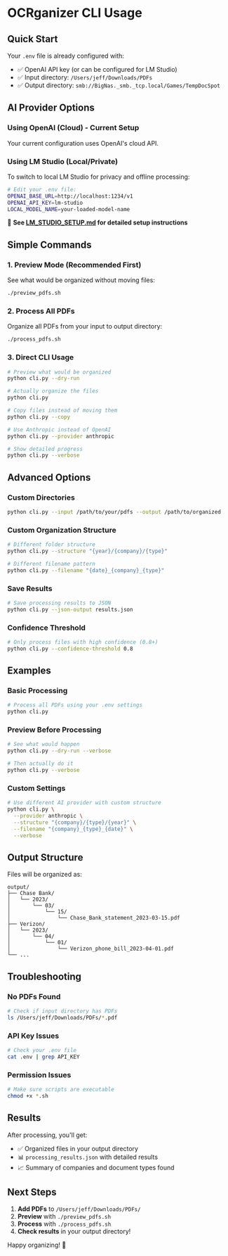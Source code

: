 # OCRganizer CLI Usage

## Quick Start

Your `.env` file is already configured with:
- ✅ OpenAI API key (or can be configured for LM Studio)
- ✅ Input directory: `/Users/jeff/Downloads/PDFs`
- ✅ Output directory: `smb://BigNas._smb._tcp.local/Games/TempDocSpot`

## AI Provider Options

### Using OpenAI (Cloud) - Current Setup
Your current configuration uses OpenAI's cloud API.

### Using LM Studio (Local/Private)
To switch to local LM Studio for privacy and offline processing:

```bash
# Edit your .env file:
OPENAI_BASE_URL=http://localhost:1234/v1
OPENAI_API_KEY=lm-studio
LOCAL_MODEL_NAME=your-loaded-model-name
```

📖 **See [LM_STUDIO_SETUP.md](LM_STUDIO_SETUP.md) for detailed setup instructions**

## Simple Commands

### 1. **Preview Mode** (Recommended First)
See what would be organized without moving files:
```bash
./preview_pdfs.sh
```

### 2. **Process All PDFs**
Organize all PDFs from your input to output directory:
```bash
./process_pdfs.sh
```

### 3. **Direct CLI Usage**
```bash
# Preview what would be organized
python cli.py --dry-run

# Actually organize the files
python cli.py

# Copy files instead of moving them
python cli.py --copy

# Use Anthropic instead of OpenAI
python cli.py --provider anthropic

# Show detailed progress
python cli.py --verbose
```

## Advanced Options

### Custom Directories
```bash
python cli.py --input /path/to/your/pdfs --output /path/to/organized
```

### Custom Organization Structure
```bash
# Different folder structure
python cli.py --structure "{year}/{company}/{type}"

# Different filename pattern
python cli.py --filename "{date}_{company}_{type}"
```

### Save Results
```bash
# Save processing results to JSON
python cli.py --json-output results.json
```

### Confidence Threshold
```bash
# Only process files with high confidence (0.8+)
python cli.py --confidence-threshold 0.8
```

## Examples

### Basic Processing
```bash
# Process all PDFs using your .env settings
python cli.py
```

### Preview Before Processing
```bash
# See what would happen
python cli.py --dry-run --verbose

# Then actually do it
python cli.py --verbose
```

### Custom Settings
```bash
# Use different AI provider with custom structure
python cli.py \
  --provider anthropic \
  --structure "{company}/{type}/{year}" \
  --filename "{company}_{type}_{date}" \
  --verbose
```

## Output Structure

Files will be organized as:
```
output/
├── Chase Bank/
│   └── 2023/
│       └── 03/
│           └── 15/
│               └── Chase_Bank_statement_2023-03-15.pdf
├── Verizon/
│   └── 2023/
│       └── 04/
│           └── 01/
│               └── Verizon_phone_bill_2023-04-01.pdf
└── ...
```

## Troubleshooting

### No PDFs Found
```bash
# Check if input directory has PDFs
ls /Users/jeff/Downloads/PDFs/*.pdf
```

### API Key Issues
```bash
# Check your .env file
cat .env | grep API_KEY
```

### Permission Issues
```bash
# Make sure scripts are executable
chmod +x *.sh
```

## Results

After processing, you'll get:
- ✅ Organized files in your output directory
- 📊 `processing_results.json` with detailed results
- 📈 Summary of companies and document types found

## Next Steps

1. **Add PDFs** to `/Users/jeff/Downloads/PDFs/`
2. **Preview** with `./preview_pdfs.sh`
3. **Process** with `./process_pdfs.sh`
4. **Check results** in your output directory!

Happy organizing! 🎉
